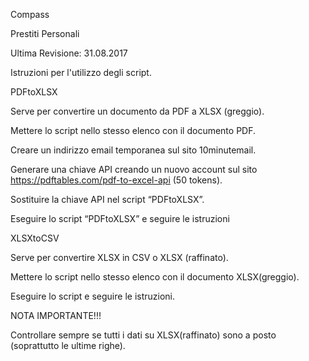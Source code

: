 Compass

Prestiti Personali


Ultima Revisione: 31.08.2017


Istruzioni per l'utilizzo degli script.


PDFtoXLSX

Serve per convertire un documento da PDF a XLSX (greggio).

Mettere lo script nello stesso elenco con il documento PDF.

Creare un indirizzo email temporanea sul sito 10minutemail.

Generare una chiave API creando un nuovo account sul sito https://pdftables.com/pdf-to-excel-api  (50 tokens).

Sostituire la chiave API nel script “PDFtoXLSX”.

Eseguire lo script “PDFtoXLSX” e seguire le istruzioni



XLSXtoCSV

Serve per convertire XLSX in CSV o XLSX (raffinato).

Mettere lo script nello stesso elenco con il documento XLSX(greggio).

Eseguire lo script e seguire le istruzioni.


NOTA IMPORTANTE!!!

Controllare sempre se tutti i dati su XLSX(raffinato) sono a posto (soprattutto le ultime righe).
